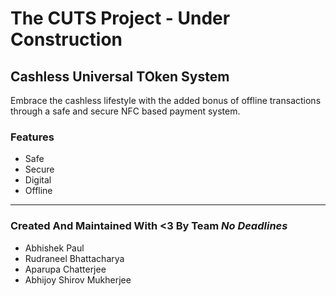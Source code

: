 # The CUTS Project - **Under Construction**
## Cashless Universal TOken System

Embrace the cashless lifestyle with the added bonus of offline transactions through a safe and secure NFC based payment system.

### Features
- Safe
- Secure
- Digital
- Offline

---

### Created And Maintained With <3 By Team *No Deadlines*
- Abhishek Paul
- Rudraneel Bhattacharya
- Aparupa Chatterjee
- Abhijoy Shirov Mukherjee
